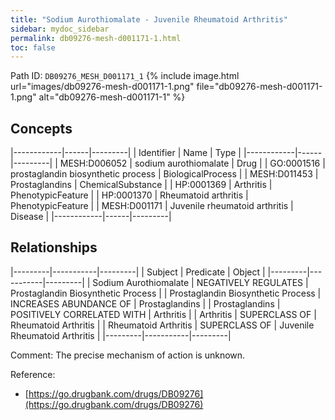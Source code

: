 ```yaml
---
title: "Sodium Aurothiomalate - Juvenile Rheumatoid Arthritis"
sidebar: mydoc_sidebar
permalink: db09276-mesh-d001171-1.html
toc: false 
---
```



Path ID: `DB09276_MESH_D001171_1`
{% include image.html url="images/db09276-mesh-d001171-1.png" file="db09276-mesh-d001171-1.png" alt="db09276-mesh-d001171-1" %}

## Concepts

|------------|------|---------|
| Identifier | Name | Type    |
|------------|------|---------|
| MESH:D006052 | sodium aurothiomalate | Drug |
| GO:0001516 | prostaglandin biosynthetic process | BiologicalProcess |
| MESH:D011453 | Prostaglandins | ChemicalSubstance |
| HP:0001369 | Arthritis | PhenotypicFeature |
| HP:0001370 | Rheumatoid arthritis | PhenotypicFeature |
| MESH:D001171 | Juvenile rheumatoid arthritis | Disease |
|------------|------|---------|

## Relationships

|---------|-----------|---------|
| Subject | Predicate | Object  |
|---------|-----------|---------|
| Sodium Aurothiomalate | NEGATIVELY REGULATES | Prostaglandin Biosynthetic Process |
| Prostaglandin Biosynthetic Process | INCREASES ABUNDANCE OF | Prostaglandins |
| Prostaglandins | POSITIVELY CORRELATED WITH | Arthritis |
| Arthritis | SUPERCLASS OF | Rheumatoid Arthritis |
| Rheumatoid Arthritis | SUPERCLASS OF | Juvenile Rheumatoid Arthritis |
|---------|-----------|---------|

Comment: The precise mechanism of action is unknown.

Reference: 
  - [https://go.drugbank.com/drugs/DB09276](https://go.drugbank.com/drugs/DB09276)
